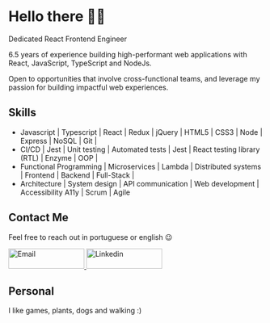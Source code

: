 # Hello there 👋💚
Dedicated React Frontend Engineer

6.5 years of experience building high-performant web applications with React, JavaScript, TypeScript and NodeJs.

Open to opportunities that involve cross-functional teams, and leverage my passion for building impactful web experiences.

## Skills
<ul>  
  <li>Javascript | Typescript | React | Redux | jQuery | HTML5 | CSS3 | Node | Express | NoSQL | Git |</li>
  <li>CI/CD | Jest | Unit testing | Automated tests | Jest | React testing library (RTL) | Enzyme | OOP |</li>
  <li>Functional Programming | Microservices | Lambda | Distributed systems | Frontend | Backend | Full-Stack |</li>
  <li>Architecture | System design | API communication | Web development | Accessibility A11y | Scrum | Agile</li>
</ul>

## Contact Me
<p>Feel free to reach out in portuguese or english 😉</p>
<a target="_blank" href="mailto:ericmadu416@gmail.com">
  <img alt="Email" width="150" height="40" src="https://img.shields.io/badge/Gmail-D14836?style=for-the-badge&logo=gmail&logoColor=white" />
</a>
<a target="_blank" href="https://www.linkedin.com/in/eric-madureira/">
  <img alt="Linkedin" width="150" height="40" src="https://img.shields.io/badge/-LinkedIn-%230077B5?style=for-the-badge&logo=linkedin&logoColor=white" />
</a>

## Personal
I like games, plants, dogs and walking :)
